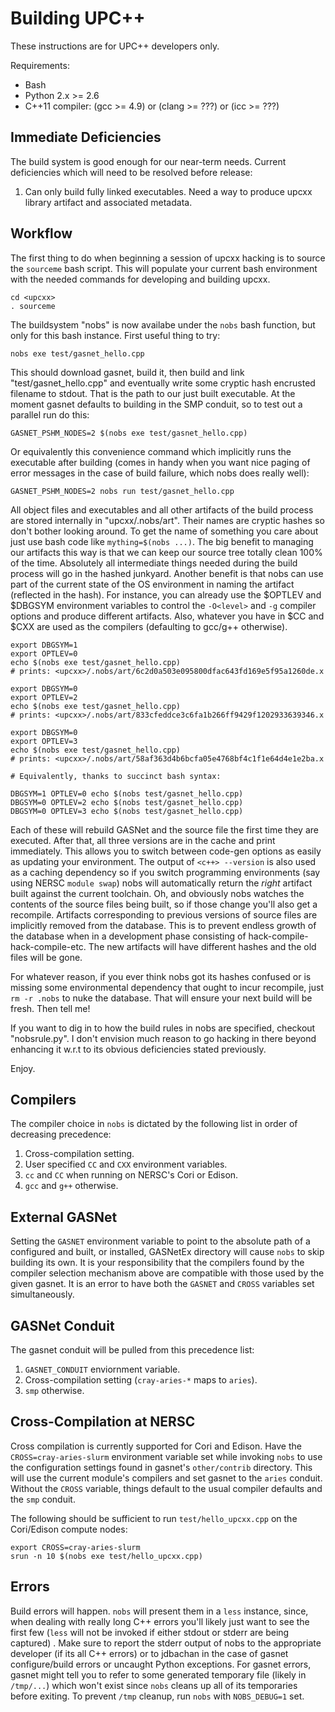 # Building UPC\+\+ #

These instructions are for UPC++ developers only.

Requirements:

  - Bash
  - Python 2.x >= 2.6
  - C++11 compiler: (gcc >= 4.9) or (clang >= ???) or (icc >= ???)

## Immediate Deficiencies ##

The build system is good enough for our near-term needs. Current
deficiencies which will need to be resolved before release:

  1. Can only build fully linked executables. Need a way to produce
     upcxx library artifact and associated metadata.

## Workflow ##

The first thing to do when beginning a session of upcxx hacking is to
source the `sourceme` bash script. This will populate your current
bash environment with the needed commands for developing and building
upcxx.

```
cd <upcxx>
. sourceme
```

The buildsystem "nobs" is now availabe under the `nobs` bash function,
but only for this bash instance. First useful thing to try:

```
nobs exe test/gasnet_hello.cpp
```

This should download gasnet, build it, then build and link 
"test/gasnet_hello.cpp" and eventually write some cryptic hash 
encrusted filename to stdout. That is the path to our just built 
executable. At the moment gasnet defaults to building in the SMP 
conduit, so to test out a parallel run do this:

```
GASNET_PSHM_NODES=2 $(nobs exe test/gasnet_hello.cpp)
```

Or equivalently this convenience command which implicitly runs the
executable after building (comes in handy when you want nice paging
of error messages in the case of build failure, which nobs does really
well):

```
GASNET_PSHM_NODES=2 nobs run test/gasnet_hello.cpp
```

All object files and executables and all other artifacts of the build 
process are stored internally in "upcxx/.nobs/art". Their names are 
cryptic hashes so don't bother looking around. To get the name  of
something you care about just use bash code like
`mything=$(nobs ...)`. The big benefit to managing our artifacts this
way is that we can keep our source tree totally clean 100% of the time.
Absolutely all intermediate things needed during the build process will
go in the hashed junkyard. Another benefit is that nobs can use part
of the  current state of the OS environment in naming the artifact
(reflected in the hash). For instance, you can already use the $OPTLEV
and $DBGSYM environment variables to control the `-O<level>` and `-g`
compiler options and produce different artifacts. Also, whatever you
have in $CC and $CXX are used as the compilers (defaulting to gcc/g++
otherwise).

```
export DBGSYM=1
export OPTLEV=0
echo $(nobs exe test/gasnet_hello.cpp)
# prints: <upcxx>/.nobs/art/6c2d0a503e095800dfac643fd169e5f95a1260de.x

export DBGSYM=0
export OPTLEV=2
echo $(nobs exe test/gasnet_hello.cpp)
# prints: <upcxx>/.nobs/art/833cfeddce3c6fa1b266ff9429f1202933639346.x

export DBGSYM=0
export OPTLEV=3
echo $(nobs exe test/gasnet_hello.cpp)
# prints: <upcxx>/.nobs/art/58af363d4b6bcfa05e4768bf4c1f1e64d4e1e2ba.x

# Equivalently, thanks to succinct bash syntax:

DBGSYM=1 OPTLEV=0 echo $(nobs test/gasnet_hello.cpp)
DBGSYM=0 OPTLEV=2 echo $(nobs test/gasnet_hello.cpp)
DBGSYM=0 OPTLEV=3 echo $(nobs test/gasnet_hello.cpp)
```

Each of these will rebuild GASNet and the source file the first time 
they are executed. After that, all three versions are in the cache and 
print immediately. This allows you to switch between code-gen options 
as easily as updating your environment. The output of `<c++> --version` 
is also used as a caching dependency so if you switch programming 
environments (say using NERSC `module swap`) nobs will automatically 
return the *right* artifact built against the current toolchain. Oh, 
and obviously nobs watches the contents of the source files being 
built, so if those change you'll also get a recompile. Artifacts 
corresponding to previous versions of source files are implicitly 
removed from the database. This is to prevent endless growth of the 
database when in a development phase consisting of 
hack-compile-hack-compile-etc. The new artifacts will have different 
hashes and the old files will be gone.

For whatever reason, if you ever think nobs got its hashes confused or 
is missing some environmental dependency that ought to incur recompile, 
just `rm -r .nobs` to nuke the database. That will ensure your next
build will be fresh. Then tell me!

If you want to dig in to how the build rules in nobs are specified,
checkout "nobsrule.py". I don't envision much reason to go hacking in
there beyond enhancing it w.r.t to its obvious deficiencies stated
previously.

Enjoy.

## Compilers ##

The compiler choice in `nobs` is dictated by the following list in order
of decreasing precedence:

  1. Cross-compilation setting.
  2. User specified `CC` and `CXX` environment variables.
  3. `cc` and `CC` when running on NERSC's Cori or Edison.
  4. `gcc` and `g++` otherwise.

## External GASNet ##

Setting the `GASNET` environment variable to point to the absolute
path of a configured and built, or installed, GASNetEx directory will
cause `nobs` to skip building its own. It is your responsibility that
the compilers found by the compiler selection mechanism above are
compatible with those used by the given gasnet. It is an error to have
both the `GASNET` and `CROSS` variables set simultaneously.

## GASNet Conduit ##

The gasnet conduit will be pulled from this precedence list:

  1. `GASNET_CONDUIT` enviornment variable.
  2. Cross-compilation setting (`cray-aries-*` maps to `aries`).
  3. `smp` otherwise.

## Cross-Compilation at NERSC ##

Cross compilation is currently supported for Cori and Edison. Have the 
`CROSS=cray-aries-slurm` environment variable set while invoking `nobs` 
to use the configuration settings found in gasnet's `other/contrib` 
directory. This will use the current module's compilers and set gasnet 
to the `aries` conduit. Without the `CROSS` variable, things default to 
the usual compiler defaults and the `smp` conduit.

The following should be sufficient to run `test/hello_upcxx.cpp` on
the Cori/Edison compute nodes:

```
export CROSS=cray-aries-slurm
srun -n 10 $(nobs exe test/hello_upcxx.cpp)
```

## Errors ##

Build errors will happen. `nobs` will present them in a `less` 
instance, since, when dealing with really long C++ errors you'll likely 
just want to see the first few (`less` will not be invoked if either 
stdout or stderr are being captured) . Make sure to report the stderr 
output of nobs to the appropriate developer (if its all C++ errors) or 
to jdbachan in the case of gasnet configure/build errors or uncaught 
Python exceptions. For gasnet errors, gasnet might tell you to refer
to some generated temporary file (likely in `/tmp/...`) which won't
exist since `nobs` cleans up all of its temporaries before exiting.
To prevent `/tmp` cleanup, run `nobs` with `NOBS_DEBUG=1` set.

